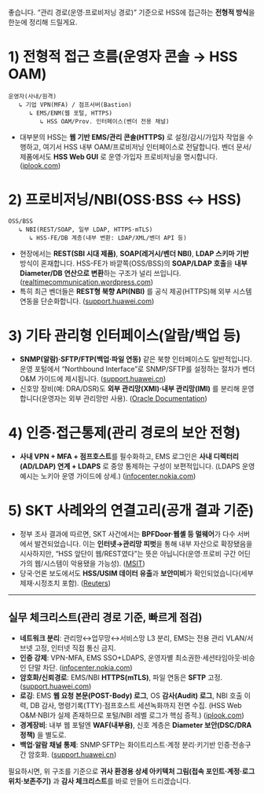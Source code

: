 좋습니다. “관리 경로(운영·프로비저닝 경로)” 기준으로 HSS에 접근하는 **전형적 방식**을 한눈에 정리해 드릴게요.

# 1) 전형적 접근 흐름(운영자 콘솔 → HSS OAM)

```
운영자(사내/원격)
   ↳ 기업 VPN(MFA) / 점프서버(Bastion)
      ↳ EMS/ENM(웹 포털, HTTPS)
         ↳ HSS OAM/Prov. 인터페이스(벤더 전용 채널)
```

* 대부분의 HSS는 **웹 기반 EMS/관리 콘솔(HTTPS)** 로 설정/감시/가입자 작업을 수행하고, 여기서 HSS 내부 OAM/프로비저닝 인터페이스로 전달합니다. 벤더 문서/제품에서도 **HSS Web GUI** 로 운영·가입자 프로비저닝을 명시합니다. ([iplook.com][1])

# 2) 프로비저닝/NBI(OSS·BSS ↔ HSS)

```
OSS/BSS
   ↳ NBI(REST/SOAP, 일부 LDAP, HTTPS·mTLS)
      ↳ HSS-FE/DB 계층(내부 변환: LDAP/XML/벤더 API 등)
```

* 현장에서는 **REST(SBI 시대 제품)**, **SOAP(레거시/벤더 NBI)**, **LDAP 스키마 기반** 방식이 혼재합니다. HSS-FE가 바깥쪽(OSS/BSS)의 **SOAP/LDAP 호출**을 **내부 Diameter/DB 연산으로 변환**하는 구조가 널리 쓰입니다. ([realtimecommunication.wordpress.com][2])
* 특히 최근 벤더들은 **REST형 북향 API(NBI)** 를 공식 제공(HTTPS)해 외부 시스템 연동을 단순화합니다. ([support.huawei.com][3])

# 3) 기타 관리형 인터페이스(알람/백업 등)

* **SNMP(알람)·SFTP/FTP(백업·파일 연동)** 같은 북향 인터페이스도 일반적입니다. 운영 포털에서 “Northbound Interface”로 SNMP/SFTP를 설정하는 절차가 벤더 O&M 가이드에 제시됩니다. ([support.huawei.cn][4])
* 신호망 장비(예: DRA/DSR)도 **외부 관리망(XMI)·내부 관리망(IMI)** 를 분리해 운영합니다(운영자는 외부 관리망만 사용). ([Oracle Documentation][5])

# 4) 인증·접근통제(관리 경로의 보안 전형)

* **사내 VPN + MFA + 점프호스트**를 필수화하고, EMS 로그인은 **사내 디렉터리(AD/LDAP) 연계 + LDAPS** 로 중앙 통제하는 구성이 보편적입니다. (LDAPS 운영 예시는 노키아 운영 가이드에 상세.) ([infocenter.nokia.com][6])

# 5) SKT 사례와의 연결고리(공개 결과 기준)

* 정부 조사 결과에 따르면, SKT 사건에서는 **BPFDoor·웹셸 등 멀웨어**가 다수 서버에서 발견되었습니다. 이는 **인터넷→관리망 피벗**을 통해 내부 자산으로 확장됐음을 시사하지만, “HSS 앞단이 웹/REST였다”는 뜻은 아닙니다(운영·프로비 구간 어딘가의 웹/시스템이 악용됐을 가능성). ([MSIT][7])
* 당국·언론 보도에서도 **HSS/USIM 데이터 유출**과 **보안미비**가 확인되었습니다(세부 제재·시정조치 포함). ([Reuters][8])

---

## 실무 체크리스트(관리 경로 기준, 빠르게 점검)

* **네트워크 분리**: 관리망↔업무망↔서비스망 L3 분리, EMS는 전용 관리 VLAN/서브넷 고정, 인터넷 직접 통신 금지.
* **인증 강제**: VPN-MFA, EMS SSO+LDAPS, 운영자별 최소권한·세션타임아웃·비승인 단말 차단. ([infocenter.nokia.com][6])
* **암호화/신뢰경로**: EMS/NBI **HTTPS(mTLS)**, 파일 연동은 **SFTP** 고정. ([support.huawei.com][9])
* **로깅**: EMS **웹 요청 본문(POST-Body) 로그**, OS **감사(Audit) 로그**, NBI 호출 이력, DB 감사, 명령기록(TTY)·점프호스트 세션녹화까지 전면 수집. (HSS Web O&M·NBI가 실제 존재하므로 포털/NBI 레벨 로그가 핵심 증적.) ([iplook.com][1])
* **경계장비**: 내부 웹 포털엔 **WAF(내부용)**, 신호 계층은 **Diameter 보안(DSC/DRA 정책)** 을 별도로.
* **백업·알람 채널 통제**: SNMP·SFTP는 화이트리스트·계정 분리·키기반 인증·전송구간 암호화. ([support.huawei.cn][4])

필요하시면, 위 구조를 기준으로 **귀사 환경용 상세 아키텍처 그림(접속 포인트·계정·로그 위치·보존주기)** 과 **감사 체크리스트**를 바로 만들어 드리겠습니다.

[1]: https://www.iplook.com/tmp/madeimg/IPLOOK-HSS-Web-Operation-Manual-20200408-V1.4.pdf?utm_source=chatgpt.com "HSS Web Operation Manual"
[2]: https://realtimecommunication.wordpress.com/2015/11/20/user-data-convergence-hss-fe/?utm_source=chatgpt.com "User Data Convergence – HSS-FE | Real Time Communication"
[3]: https://support.huawei.com/enterprise/en/doc/EDOC1100397106/3b606afb/introduction-to-northbound-open-apis?utm_source=chatgpt.com "Introduction to Northbound Open APIs - SmartPVMS 24.6.0 ..."
[4]: https://support.huawei.cn/enterprise/en/doc/EDOC1100405706/6e78f270/snmp-api?utm_source=chatgpt.com "SNMP API - Huawei Cloud Stack 8.5.0 O&M Guide 06"
[5]: https://docs.oracle.com/cd/E93177_01/docs.83/Feature%20Guide.pdf?utm_source=chatgpt.com "Oracle Communications Diameter Signaling Router"
[6]: https://infocenter.nokia.com/public/7750SR222R1A/topic/com.nokia.System_Mgmt_Guide/configuring_lda-ai9exj5yc9.html?utm_source=chatgpt.com "Configuring LDAP authentication"
[7]: https://www.msit.go.kr/eng/bbs/view.do%3Bjsessionid%3DA2aV3fQR4zqYv-G8cJpkDgnrgrACDgREHvXAqG5l.AP_msit_2?bbsSeqNo=42&mId=4&mPid=2&nttSeqNo=1139&sCode=eng&utm_source=chatgpt.com "MSIT Releases Final Investigation Results on SK Telecom ..."
[8]: https://www.reuters.com/sustainability/boards-policy-regulation/sk-telecom-shares-plunge-after-data-breach-due-cyberattack-2025-04-28/?utm_source=chatgpt.com "SK Telecom shares plunge after data breach due to cyberattack"
[9]: https://support.huawei.com/enterprise/en/doc/EDOC1100296026/90edb2c9/system-integration?utm_source=chatgpt.com "System Integration - Huawei Cloud Stack 8.2.1 O&M Guide ..."
